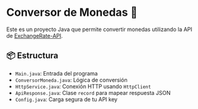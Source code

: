# Conversor de Monedas 💱

Este es un proyecto Java que permite convertir monedas utilizando la API de [ExchangeRate-API](https://www.exchangerate-api.com/).

## 📦 Estructura
- `Main.java`: Entrada del programa
- `ConversorMoneda.java`: Lógica de conversión
- `HttpService.java`: Conexión HTTP usando `HttpClient`
- `ApiResponse.java`: Clase `record` para mapear respuesta JSON
- `Config.java`: Carga segura de tu API key


